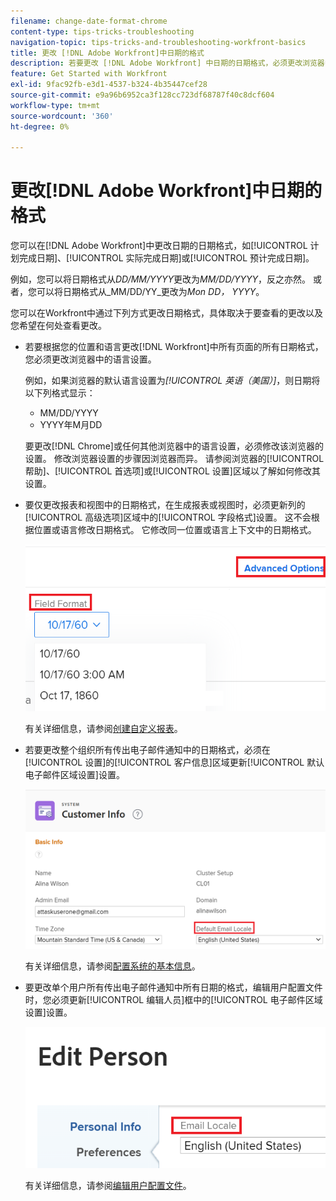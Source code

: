 ```yaml
---
filename: change-date-format-chrome
content-type: tips-tricks-troubleshooting
navigation-topic: tips-tricks-and-troubleshooting-workfront-basics
title: 更改 [!DNL Adobe Workfront]中日期的格式
description: 若要更改 [!DNL Adobe Workfront] 中日期的日期格式，必须更改浏览器中的语言设置。
feature: Get Started with Workfront
exl-id: 9fac92fb-e3d1-4537-b324-4b35447cef28
source-git-commit: e9a96b6952ca3f128cc723df68787f40c8dcf604
workflow-type: tm+mt
source-wordcount: '360'
ht-degree: 0%

---
```


# 更改[!DNL Adobe Workfront]中日期的格式

<!--this article used to be called "Change the date format in Adobe Workfront when using Chrome". The team decieded to make it more generic and hide the steps. Also see drafted content below-->

您可以在[!DNL Adobe Workfront]中更改日期的日期格式，如[!UICONTROL 计划完成日期]、[!UICONTROL 实际完成日期]或[!UICONTROL 预计完成日期]。

例如，您可以将日期格式从&#x200B;_DD/MM/YYYY_&#x200B;更改为&#x200B;_MM/DD/YYYY_，反之亦然。
或者，您可以将日期格式从_MM/DD/YY_&#x200B;更改为&#x200B;_Mon DD， YYYY_。

您可以在Workfront中通过下列方式更改日期格式，具体取决于要查看的更改以及您希望在何处查看更改。

* 若要根据您的位置和语言更改[!DNL Workfront]中所有页面的所有日期格式，您必须更改浏览器中的语言设置。

  例如，如果浏览器的默认语言设置为&#x200B;*[!UICONTROL 英语（美国）]*，则日期将以下列格式显示：

   * MM/DD/YYYY
   * YYYY年M月DD

  要更改[!DNL Chrome]或任何其他浏览器中的语言设置，必须修改该浏览器的设置。 修改浏览器设置的步骤因浏览器而异。 请参阅浏览器的[!UICONTROL 帮助]、[!UICONTROL 首选项]或[!UICONTROL 设置]区域以了解如何修改其设置。

* 要仅更改报表和视图中的日期格式，在生成报表或视图时，必须更新列的[!UICONTROL 高级选项]区域中的[!UICONTROL 字段格式]设置。 这不会根据位置或语言修改日期格式。 它修改同一位置或语言上下文中的日期格式。

  ![](assets/field-format-in-advanced-options-of-a-view-highlighted.png)

  有关详细信息，请参阅[创建自定义报表](../../reports-and-dashboards/reports/creating-and-managing-reports/create-custom-report.md)。

* 若要更改整个组织所有传出电子邮件通知中的日期格式，必须在[!UICONTROL 设置]的[!UICONTROL 客户信息]区域更新[!UICONTROL 默认电子邮件区域设置]设置。

  ![](assets/default-email-locale-field.png)

  有关详细信息，请参阅[配置系统的基本信息](../../administration-and-setup/get-started-wf-administration/configure-basic-info.md)。

* 要更改单个用户所有传出电子邮件通知中所有日期的格式，编辑用户配置文件时，您必须更新[!UICONTROL 编辑人员]框中的[!UICONTROL 电子邮件区域设置]设置。

  ![](assets/email-locale-for-user-profile-highlighted.png)

  有关详细信息，请参阅[编辑用户配置文件](../../administration-and-setup/add-users/create-and-manage-users/edit-a-users-profile.md)。

<!--drafted because we should not document steps for a third-party application

To change your language settings in Chrome:

1. Click the 3-dots in the top right corner of your Chrome interface, then click **Settings**.
1. On the left area of the Settings page, expand **Advanced**, then click **Languages**.  
   Or  
   Search for *language*&nbsp;at the top of the Settings page, then click **Languages**.

1. In the **Language** list, locate the language and region that use your preferred date format.

   **Example:** If you speak English and you want the date format to be MM/DD/YYYY, you would select **English (United States)**. If you speak English and you want the date format to be DD/MM/YYY, you would select **English (United Kingdom)**.

1. (Conditional) If the language and region you want to use are not visible in the list, click **Add languages** to add it to the list.
1. Click the 3-dot menu next to the language and region you want to use, then click **Move to the top**.
1. Return to the Workfront interface, then refresh the page.  
   The date format is now updated in projects and other areas of Workfront that use MM/DD/YYYY or DD/MM/YYYY format when displaying dates.

   -->

